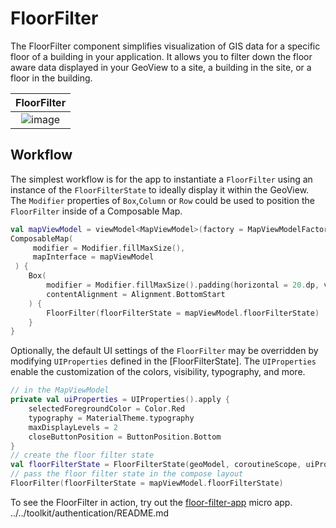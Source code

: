 #  FloorFilter

The FloorFilter component simplifies visualization of GIS data for a specific floor of a building in your application. 
It allows you to filter down the floor aware data displayed in your GeoView to a site, a building in the site, or a floor
in the building. 

|FloorFilter|
|:--:|
|![image](https://github.com/ArcGIS/arcgis-maps-sdk-kotlin-toolkit/assets/5582469/50cceda2-9b57-4596-b5eb-7c970e9aeeba)|

##  Workflow

The simplest workflow is for the app to instantiate a `FloorFilter` using an instance of the `FloorFilterState` to ideally display it within the GeoView. The `Modifier` properties of `Box`,`Column` or `Row` could be used to position the `FloorFilter` inside of a Composable Map.

```kotlin
val mapViewModel = viewModel<MapViewModel>(factory = MapViewModelFactory(floorAwareWebMap))
ComposableMap(
     modifier = Modifier.fillMaxSize(),
     mapInterface = mapViewModel
 ) {
    Box(
        modifier = Modifier.fillMaxSize().padding(horizontal = 20.dp, vertical = 40.dp),
        contentAlignment = Alignment.BottomStart
    ) {
        FloorFilter(floorFilterState = mapViewModel.floorFilterState)
    }
}
```

Optionally, the default UI settings of the `FloorFilter` may be overridden by modifying `UIProperties` defined in the [FloorFilterState].
The `UIProperties` enable the customization of the colors, visibility, typography, and more.

```kotlin
// in the MapViewModel
private val uiProperties = UIProperties().apply {
    selectedForegroundColor = Color.Red
    typography = MaterialTheme.typography
    maxDisplayLevels = 2
    closeButtonPosition = ButtonPosition.Bottom
}
// create the floor filter state
val floorFilterState = FloorFilterState(geoModel, coroutineScope, uiProperties)
// pass the floor filter state in the compose layout
FloorFilter(floorFilterState = mapViewModel.floorFilterState)
```

To see the FloorFilter in action, try out the [floor-filter-app](../../microapps/FloorFilterApp) micro app.
../../toolkit/authentication/README.md
